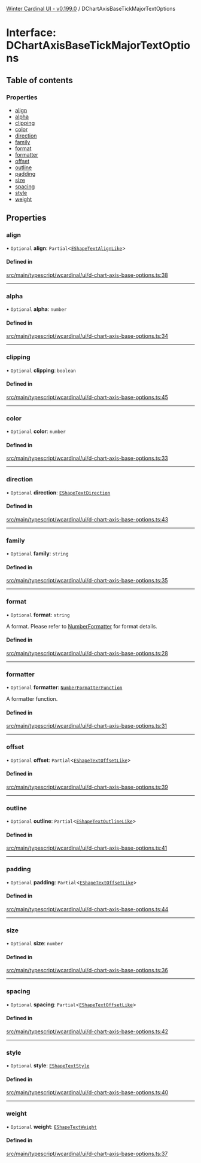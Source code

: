 [Winter Cardinal UI - v0.199.0](../index.md) / DChartAxisBaseTickMajorTextOptions

# Interface: DChartAxisBaseTickMajorTextOptions

## Table of contents

### Properties

- [align](DChartAxisBaseTickMajorTextOptions.md#align)
- [alpha](DChartAxisBaseTickMajorTextOptions.md#alpha)
- [clipping](DChartAxisBaseTickMajorTextOptions.md#clipping)
- [color](DChartAxisBaseTickMajorTextOptions.md#color)
- [direction](DChartAxisBaseTickMajorTextOptions.md#direction)
- [family](DChartAxisBaseTickMajorTextOptions.md#family)
- [format](DChartAxisBaseTickMajorTextOptions.md#format)
- [formatter](DChartAxisBaseTickMajorTextOptions.md#formatter)
- [offset](DChartAxisBaseTickMajorTextOptions.md#offset)
- [outline](DChartAxisBaseTickMajorTextOptions.md#outline)
- [padding](DChartAxisBaseTickMajorTextOptions.md#padding)
- [size](DChartAxisBaseTickMajorTextOptions.md#size)
- [spacing](DChartAxisBaseTickMajorTextOptions.md#spacing)
- [style](DChartAxisBaseTickMajorTextOptions.md#style)
- [weight](DChartAxisBaseTickMajorTextOptions.md#weight)

## Properties

### align

• `Optional` **align**: `Partial`<[`EShapeTextAlignLike`](EShapeTextAlignLike.md)\>

#### Defined in

[src/main/typescript/wcardinal/ui/d-chart-axis-base-options.ts:38](https://github.com/winter-cardinal/winter-cardinal-ui/blob/v0.199.0/src/main/typescript/wcardinal/ui/d-chart-axis-base-options.ts#L38)

___

### alpha

• `Optional` **alpha**: `number`

#### Defined in

[src/main/typescript/wcardinal/ui/d-chart-axis-base-options.ts:34](https://github.com/winter-cardinal/winter-cardinal-ui/blob/v0.199.0/src/main/typescript/wcardinal/ui/d-chart-axis-base-options.ts#L34)

___

### clipping

• `Optional` **clipping**: `boolean`

#### Defined in

[src/main/typescript/wcardinal/ui/d-chart-axis-base-options.ts:45](https://github.com/winter-cardinal/winter-cardinal-ui/blob/v0.199.0/src/main/typescript/wcardinal/ui/d-chart-axis-base-options.ts#L45)

___

### color

• `Optional` **color**: `number`

#### Defined in

[src/main/typescript/wcardinal/ui/d-chart-axis-base-options.ts:33](https://github.com/winter-cardinal/winter-cardinal-ui/blob/v0.199.0/src/main/typescript/wcardinal/ui/d-chart-axis-base-options.ts#L33)

___

### direction

• `Optional` **direction**: [`EShapeTextDirection`](../index.md#eshapetextdirection)

#### Defined in

[src/main/typescript/wcardinal/ui/d-chart-axis-base-options.ts:43](https://github.com/winter-cardinal/winter-cardinal-ui/blob/v0.199.0/src/main/typescript/wcardinal/ui/d-chart-axis-base-options.ts#L43)

___

### family

• `Optional` **family**: `string`

#### Defined in

[src/main/typescript/wcardinal/ui/d-chart-axis-base-options.ts:35](https://github.com/winter-cardinal/winter-cardinal-ui/blob/v0.199.0/src/main/typescript/wcardinal/ui/d-chart-axis-base-options.ts#L35)

___

### format

• `Optional` **format**: `string`

A format. Please refer to [NumberFormatter](NumberFormatter.md) for format details.

#### Defined in

[src/main/typescript/wcardinal/ui/d-chart-axis-base-options.ts:28](https://github.com/winter-cardinal/winter-cardinal-ui/blob/v0.199.0/src/main/typescript/wcardinal/ui/d-chart-axis-base-options.ts#L28)

___

### formatter

• `Optional` **formatter**: [`NumberFormatterFunction`](../index.md#numberformatterfunction)

A formatter function.

#### Defined in

[src/main/typescript/wcardinal/ui/d-chart-axis-base-options.ts:31](https://github.com/winter-cardinal/winter-cardinal-ui/blob/v0.199.0/src/main/typescript/wcardinal/ui/d-chart-axis-base-options.ts#L31)

___

### offset

• `Optional` **offset**: `Partial`<[`EShapeTextOffsetLike`](EShapeTextOffsetLike.md)\>

#### Defined in

[src/main/typescript/wcardinal/ui/d-chart-axis-base-options.ts:39](https://github.com/winter-cardinal/winter-cardinal-ui/blob/v0.199.0/src/main/typescript/wcardinal/ui/d-chart-axis-base-options.ts#L39)

___

### outline

• `Optional` **outline**: `Partial`<[`EShapeTextOutlineLike`](EShapeTextOutlineLike.md)\>

#### Defined in

[src/main/typescript/wcardinal/ui/d-chart-axis-base-options.ts:41](https://github.com/winter-cardinal/winter-cardinal-ui/blob/v0.199.0/src/main/typescript/wcardinal/ui/d-chart-axis-base-options.ts#L41)

___

### padding

• `Optional` **padding**: `Partial`<[`EShapeTextOffsetLike`](EShapeTextOffsetLike.md)\>

#### Defined in

[src/main/typescript/wcardinal/ui/d-chart-axis-base-options.ts:44](https://github.com/winter-cardinal/winter-cardinal-ui/blob/v0.199.0/src/main/typescript/wcardinal/ui/d-chart-axis-base-options.ts#L44)

___

### size

• `Optional` **size**: `number`

#### Defined in

[src/main/typescript/wcardinal/ui/d-chart-axis-base-options.ts:36](https://github.com/winter-cardinal/winter-cardinal-ui/blob/v0.199.0/src/main/typescript/wcardinal/ui/d-chart-axis-base-options.ts#L36)

___

### spacing

• `Optional` **spacing**: `Partial`<[`EShapeTextOffsetLike`](EShapeTextOffsetLike.md)\>

#### Defined in

[src/main/typescript/wcardinal/ui/d-chart-axis-base-options.ts:42](https://github.com/winter-cardinal/winter-cardinal-ui/blob/v0.199.0/src/main/typescript/wcardinal/ui/d-chart-axis-base-options.ts#L42)

___

### style

• `Optional` **style**: [`EShapeTextStyle`](../index.md#eshapetextstyle)

#### Defined in

[src/main/typescript/wcardinal/ui/d-chart-axis-base-options.ts:40](https://github.com/winter-cardinal/winter-cardinal-ui/blob/v0.199.0/src/main/typescript/wcardinal/ui/d-chart-axis-base-options.ts#L40)

___

### weight

• `Optional` **weight**: [`EShapeTextWeight`](../index.md#eshapetextweight)

#### Defined in

[src/main/typescript/wcardinal/ui/d-chart-axis-base-options.ts:37](https://github.com/winter-cardinal/winter-cardinal-ui/blob/v0.199.0/src/main/typescript/wcardinal/ui/d-chart-axis-base-options.ts#L37)

